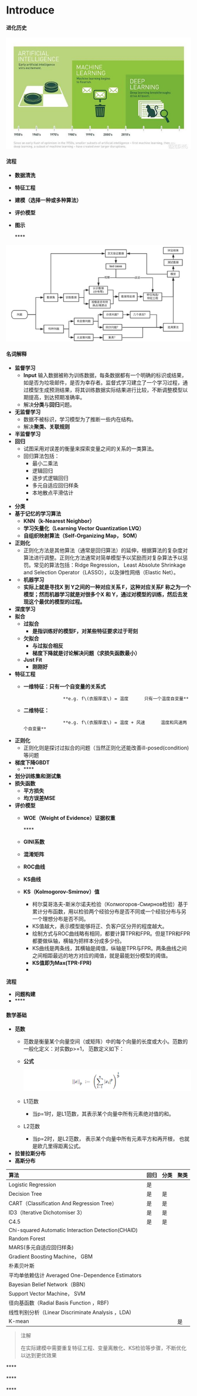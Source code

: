 # Introduce

#### 进化历史

![](../.gitbook/assets/image%20%2828%29.png)

#### 流程

* **数据清洗**
* **特征工程**
* **建模（选择一种或多种算法）**
* **评价模型**
* **图示**

  \*\*\*\*

![](../.gitbook/assets/image%20%2827%29.png)

#### 名词解释

* **监督学习**
  * **Input** 输入数据被称为训练数据，每条数据都有一个明确的标识或结果，如是否为垃圾邮件，是否为幸存者。监督式学习建立了一个学习过程，通过模型生成预测结果，将其训练数据实际结果进行比较，不断调整模型以期提高，到达预期准确率。
  * 解决**分类**与**回归**问题。
* **无监督学习**
  * 数据不被标识，学习模型为了推断一些内在结构。
  * 解决**聚类、关联规则**
* **半监督学习**
* **回归**
  * 试图采用对误差的衡量来探索变量之间的关系的一类算法。
  * 回归算法包括：
    * 最小二乘法
    * 逻辑回归
    * 逐步式逻辑回归
    * 多元自适应回归样条
    * 本地散点平滑估计
    * 
* **分类**
* **基于记忆的学习算法**
  * **KNN（k-Nearest Neighbor）**
  * **学习矢量化（Learning Vector Quantization LVQ）**
  * **自组织映射算法（Self-Organizing Map， SOM）**
* **正则化**
  * 正则化方法是其他算法（通常是回归算法）的延伸，根据算法的复杂度对算法进行调整。正则化方法通常对简单模型予以奖励而对复杂算法予以惩罚。常见的算法包括：Ridge Regression， Least Absolute Shrinkage and Selection Operator（LASSO），以及弹性网络（Elastic Net）。
* * **机器学习**
  * **实际上就是寻找X 到 Y之间的一种对应关系 F，这种对应关系F 称之为一个模型；然而机器学习就是对很多个X 和 Y，通过对模型的训练，然后去发现这个最优的模型的过程。**
* **深度学习**
* **拟合**
  * **过拟合**
    * **是指训练好的模型F，对某些特征要求过于苛刻**
  * **欠拟合**
    * **与过拟合相反**
    * **梯度下降就是讨论解决问题（求损失函数最小）**
  * **Just Fit**
    * **刚刚好**
* **特征工程**
  * **一维特征：只有一个自变量的关系式**

                       **e.g. f\(衣服厚度\) = 温度      只有一个温度自变量**

  * **二维特征：**

                       **e.g. f\(衣服厚度\) = 温度 + 风速      温度和风速两个自变量**
* **正则化**
  * 正则化则是探讨过拟合的问题（当然正则化还能改善ill-posed\(condition\)等问题
* **梯度下降GBDT**
  * \*\*\*\*
* **划分训练集和测试集**
* **损失函数**
  * **平方损失**
  * **均方误差MSE**
* **评价模型**
  * **WOE（Weight of Evidence）证据权重**

    \*\*\*\*

  * **GINI系数**
  * **混淆矩阵**
  * **ROC曲线**
  * **KS曲线**
  * **KS（Kolmogorov-Smirnov）值**
    * 柯尔莫哥洛夫-斯米尔诺夫检验（Колмогоров-Смирнов检验）基于累计分布函数，用以检验两个经验分布是否不同或一个经验分布与另一个理想分布是否不同。
    * KS值越大，表示模型能够将正、负客户区分开的程度越大。
    * 绘制方式与ROC曲线略有相同，都要计算TPR和FPR。但是TPR和FPR都要做纵轴，横轴为把样本分成多少份。
    * KS曲线是两条线，其横轴是阈值，纵轴是TPR与FPR。两条曲线之间之间相距最远的地方对应的阈值，就是最能划分模型的阈值。
    * **KS值即为Max\(TPR-FPR\)**
    * 

**流程**

* **问题构建**
* \*\*\*\*

#### 数学基础

* **范数**
  * 范数是衡量某个向量空间（或矩阵）中的每个向量的长度或大小。范数的一般化定义：对实数p&gt;=1， 范数定义如下：
  * **公式**

    ![](../.gitbook/assets/image%20%2837%29.png)

  * L1范数
    * 当p=1时，是L1范数，其表示某个向量中所有元素绝对值的和。
  * L2范数
    * 当p=2时，是L2范数， 表示某个向量中所有元素平方和再开根， 也就是欧几里得距离公式。
* **拉普拉斯分布**
* **高斯分布**

| 算法 | 回归 | 分类 | 聚类 |
| :--- | :--- | :--- | :--- |
| Logistic Regression | 是 |  |  |
| Decision Tree | 是 | 是 |  |
| CART（Classification And Regression Tree） | 是 | 是 |  |
| ID3（Iterative Dichotomiser 3） | 是 | 是 |  |
| C4.5 | 是 | 是 |  |
| Chi-squared Automatic Interaction Detection\(CHAID\) |  |  |  |
| Random Forest |  |  |  |
| MARS\(多元自适应回归样条\) |  |  |  |
| Gradient Boosting Machine， GBM |  |  |  |
| 朴素贝叶斯 |  |  |  |
| 平均单依赖估计 Averaged One-Dependence Estimators |  |  |  |
| Bayesian Belief Network（BBN） |  |  |  |
| Support Vector Machine， SVM |  |  |  |
| 径向基函数（Radial Basis Function ，RBF\) |  |  |  |
| 线性判别分析（Linear Discriminate Analysis ，LDA\) |  |  |  |
| K-mean |  |  | 是 |

> 注解
>
> 在实际建模中需要重复特征工程、变量离散化、KS检验等步骤，不断优化以达到更优效果

\*\*\*\*

\*\*\*\*

\*\*\*\*



